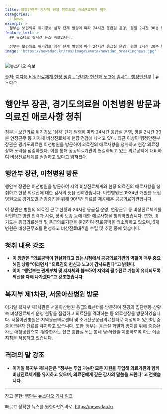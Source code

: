 ```yaml
---
title: 행정안전부 지자체 현장 점검으로 비상진료체계 확인
categories:
  - News
excerpt: >
  정부는 보건의료 위기경보 심각 단계 발령에 따라 24시간 응급실 운영, 평일 2시간 30분 연장근무 등 지자…
feature_text: >
  ## 뉴스다오 실시간 뉴스 속보입니다.

  정부는 보건의료 위기경보 심각 단계 발령에 따라 24시간 응급실 운영, 평일 2시간 30분 연장근무 등 지자…
image: 'https://newsdao.kr/res/images/meta/newsdao_breakingnews.jpg'
---
```


![뉴스다오 속보](https://newsdao.kr/res/images/meta/newsdao_breakingnews.jpg)

<p>출처: <a href="https://newsdao.kr/3230" rel="dofollow">지자체 비상진료체계 현장 점검…“관계자 헌신과 노고에 감사” - 행정안전부</a> | 뉴스다오</p>

<h1 data-ke-size="size26">행안부 장관, 경기도의료원 이천병원 방문과 의료진 애로사항 청취</h1>

<p data-ke-size="size16">정부는 보건의료 위기경보 ‘심각’ 단계 발령에 따라 24시간 응급실 운영, 평일 2시간 30분 연장근무 등 지자체 비상진료체계 현장 점검에 나서고 있다. 최근 이상민 행정안전부 장관은 경기도의료원 이천병원을 방문하여 의료진의 애로사항을 청취하고 현장 의료정상화 노력을 점검하였다. 이를 통해 공공의료기관이 현실화되고 있는 의료공백에 대비하여 비상진료체계를 점검하고 있다고 밝혀졌다.</p>

<h2 data-ke-size="size24">행안부 장관, 이천병원 방문</h2>

<p data-ke-size="size16">행안부 장관은 이천병원을 방문하여 지역 비상진료체계와 현장 의료진의 애로사항을 청취하고 현장 의료진에 대한 감사의 뜻을 전하였습니다. 이천병원은 1934년 개원한 도립병원으로 경기도민 건강증진을 위해 90년간 의료를 제공해온 공공의료기관입니다.</p>

<p data-ke-size="size16">이 장관은 병원의 의료진 근무 현황과 24시간 응급실 운영, 연장근무 등 비상진료체계를 확인하고 병원 인력과 시설, 장비 보강 등에 대한 애로사항을 청취하였습니다. 또한, 경기도는 응급의료센터 및 응급의료기관을 운영하여 진료공백을 최소화하고 있으며, 6개 병원은 비상근무조를 편성하고 비상진료대책을 수립 및 추진 중에 있습니다.</p>

<h2 data-ke-size="size24">청취 내용 강조</h2>

<ul>
    <li><b>이 장관은 "의료공백이 현실화되고 있는 시점에서 공공의료기관의 역할이 매우 중요해진 상황"이라면서 "의료진의 헌신과 노고에 감사드린다"고 밝혔다.</b></li>
    <li><b>이어 "행안부는 관계부처 및 지자체와 협조하여 지역의 필수진료 기능이 유지되도록 최선을 다해 나가겠다"고 강조했습니다.</b></li>
</ul>

<h2 data-ke-size="size24">복지부 제1차관, 서울아산병원 방문</h2>

<p data-ke-size="size16">이기일 복지부 제1차관은 서울아산병원 응급의료센터를 방문하여 전공의 집단행동 상황 속 비상진료체계 운영 현황을 점검하고 의료진을 격려하는 등 의료현장을 방문하였습니다. 서울아산병원은 지역응급의료센터 및 소아전문응급의료센터로 지정되어 있으며, 중증응급환자 진료를 유지하고 있습니다. 또한, 정부는 응급실 과밀화 방지를 위해 중증환자는 대형병원으로, 경증환자는 인근 응급실 또는 동네 병·의원을 이용하도록 하는 이송 지침을 적용하고 있습니다.</p>

<h2 data-ke-size="size24">격려의 말 강조</h2>

<ul>
    <li><b>이기일 복지부 제1차관은 "정부는 투입 가능한 모든 자원을 투입해 의료기관과 함께 비상진료체계를 유지하고 있으며, 의료진에게 깊은 감사의 말씀을 드린다"고 전했습니다.</b></li>
</ul>

<p data-ke-size="size16"></p>

<hr>

참고 문헌: <a href="https://newsdao.kr/3230">행안부 뉴스다오 기사 링크</a> 

빠르고 정확한 뉴스를 원한다면? 바로, <a href="https://newsdao.kr" rel="dofollow">https://newsdao.kr</a>


